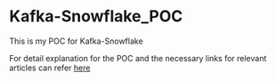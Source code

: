 # Kafka-Snowflake_POC
This is my POC for Kafka-Snowflake

For detail explanation for the POC and the necessary links for relevant articles can refer [here]([https://github.com/Karan2291/Data_Modelling_Assignment/blob/main/Data_Modelling_Assignment.pdf](https://github.com/Karan2291/Kafka-Snowflake_POC/blob/main/Docs%20For%20Kafka-Snowflake%20POC.pdf)https://github.com/Karan2291/Kafka-Snowflake_POC/blob/main/Docs%20For%20Kafka-Snowflake%20POC.pdf)
